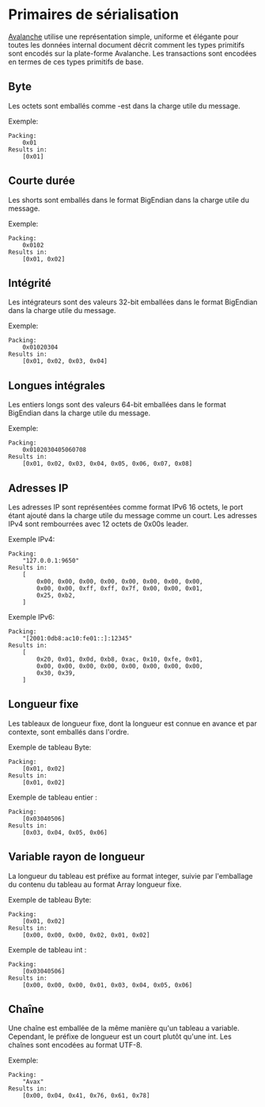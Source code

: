# Primaires de sérialisation

[Avalanche](../../#avalanche) utilise une représentation simple, uniforme et élégante pour toutes les données internal document décrit comment les types primitifs sont encodés sur la plate-forme Avalanche. Les transactions sont encodées en termes de ces types primitifs de base.

## Byte

Les octets sont emballés comme -est dans la charge utile du message.

Exemple:

```text
Packing:
    0x01
Results in:
    [0x01]
```

## Courte durée

Les shorts sont emballés dans le format BigEndian dans la charge utile du message.

Exemple:

```text
Packing:
    0x0102
Results in:
    [0x01, 0x02]
```

## Intégrité

Les intégrateurs sont des valeurs 32-bit emballées dans le format BigEndian dans la charge utile du message.

Exemple:

```text
Packing:
    0x01020304
Results in:
    [0x01, 0x02, 0x03, 0x04]
```

## Longues intégrales

Les entiers longs sont des valeurs 64-bit emballées dans le format BigEndian dans la charge utile du message.

Exemple:

```text
Packing:
    0x0102030405060708
Results in:
    [0x01, 0x02, 0x03, 0x04, 0x05, 0x06, 0x07, 0x08]
```

## Adresses IP

Les adresses IP sont représentées comme format IPv6 16 octets, le port étant ajouté dans la charge utile du message comme un court. Les adresses IPv4 sont rembourrées avec 12 octets de 0x00s leader.

Exemple IPv4:

```text
Packing:
    "127.0.0.1:9650"
Results in:
    [
        0x00, 0x00, 0x00, 0x00, 0x00, 0x00, 0x00, 0x00,
        0x00, 0x00, 0xff, 0xff, 0x7f, 0x00, 0x00, 0x01,
        0x25, 0xb2,
    ]
```

Exemple IPv6:

```text
Packing:
    "[2001:0db8:ac10:fe01::]:12345"
Results in:
    [
        0x20, 0x01, 0x0d, 0xb8, 0xac, 0x10, 0xfe, 0x01,
        0x00, 0x00, 0x00, 0x00, 0x00, 0x00, 0x00, 0x00,
        0x30, 0x39,
    ]
```

## Longueur fixe

Les tableaux de longueur fixe, dont la longueur est connue en avance et par contexte, sont emballés dans l'ordre.

Exemple de tableau Byte:

```text
Packing:
    [0x01, 0x02]
Results in:
    [0x01, 0x02]
```

Exemple de tableau entier :

```text
Packing:
    [0x03040506]
Results in:
    [0x03, 0x04, 0x05, 0x06]
```

## Variable rayon de longueur

La longueur du tableau est préfixe au format integer, suivie par l'emballage du contenu du tableau au format Array longueur fixe.

Exemple de tableau Byte:

```text
Packing:
    [0x01, 0x02]
Results in:
    [0x00, 0x00, 0x00, 0x02, 0x01, 0x02]
```

Exemple de tableau int :

```text
Packing:
    [0x03040506]
Results in:
    [0x00, 0x00, 0x00, 0x01, 0x03, 0x04, 0x05, 0x06]
```

## Chaîne

Une chaîne est emballée de la même manière qu'un tableau a variable. Cependant, le préfixe de longueur est un court plutôt qu'une int. Les chaînes sont encodées au format UTF-8.

Exemple:

```text
Packing:
    "Avax"
Results in:
    [0x00, 0x04, 0x41, 0x76, 0x61, 0x78]
```

